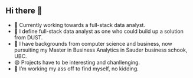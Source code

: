 ## Hi there 👋

- 🔭 Currently working towards a full-stack data analyst.
- 🌱 I define full-stack data analyst as one who could build up a solution from DUST.
- 👯 I have backgrounds from computer science and business, now pursuiting my Master in Business Analytics in Sauder business schook, UBC.
- 😄 Projects have to be interesting and chanllenging.
- 🤔 I’m working my ass off to find myself, no kidding.

<!--
**xiaotojohn/xiaotojohn** is a ✨ _special_ ✨ repository because its `README.md` (this file) appears on your GitHub profile.

Here are some ideas to get you started:


- 💬 Ask me about ...
- 📫 How to reach me: ...
- 😄 Pronouns: ...

-->
